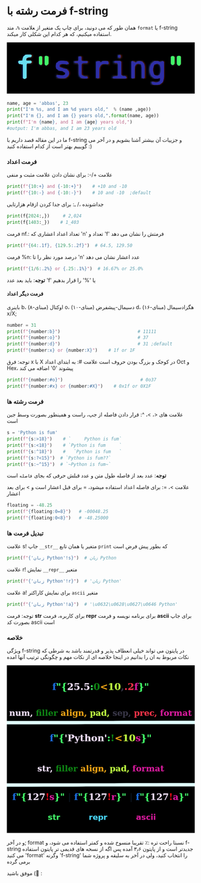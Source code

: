 # فرمت رشته با f-string
همان طور که می دونید، برای چاپ یک متغیر از ‍علامت `%`، متد `format` یا f-string استفاده میکنیم، که هر کدام این شکلی کار میکند.

<img src='f"string" -intro 24-11-22.png' alt='f-string intro'>

``` python
name, age = 'abbas', 23
print("I'm %s, and I am %d years old,"  % (name ,age))
print("I'm {}, and I am {} years old,".format(name, age))
print(f"I'm {name}, and I am {age} years old,")
#output: I'm abbas, and I am 23 years old
```

ما در این مقاله قصد داریم با f-string و جزيیات آن بیشتر آشنا بشویم
و در آخر می گویییم بهتر است از کدام استفاده کنید :)
### فرمت اعداد
علامت +/-: برای نشان دادن علامت مثبت و منفی
``` python
print(f"{10:+} and {-10:+}")    # +10 and -10
print(f"{10:-} and {-10:-}")    # 10 and -10  ;default
```

جداشونده ،/ ـ: برای جدا کردن ازقام هزارتایی
``` python
print(f{2024:,})     # 2,024
print(f{1403:_})    # 1_403
```

فرمت nf.: تعداد اعداد اعشاری که 'n' تعداد و 'f' فرمتش را نشان می دهد
``` python
print(f"{64:.1f}, {129.5:.2f}")  # 64.5, 129.50
```

فرمت %n: درصد مورد نظر را تا 'n' عدد اعشار نشان می دهد
``` python
print(f"{1/6:.2%} or {.25:.1%}")  # 16.67% or 25.0%
```

**توجه**: باید بعد عدد 'f' یا '%' را قرار بدهیم
#### فرمت دیگر اعداد
باینری b،  اوکتال (مبنای-۸) o، دسیمال-پیشفرض (مبنای-۱۰) d، هگزادسیمال (مبنای-۱۶) x/X;
``` python
number = 31
print(f"{number:b}")                             # 11111
print(f"{number:o}")                             # 37
print(f"{number:d}")                             # 31 ;default
print(f"{number:x} or {number:X}")    # 1f or 1F
```

توجه: فرق x با X در کوجک و بزرگ بودن حروف است
علامت #: به ابتدای اعداد Oct و Hex، پیشوند '0' اضافه می کند
``` python
print(f"{number:#o}")                             # 0o37
print(f"{number:#x} or {number:#X}")    # 0x1f or 0X1F
```

### فرمت رشته ها
علامت های <، >، ^: قرار دادن فاصله از جپ، راست و همینطور بصورت وسط جین است
``` python
s = 'Python is fum'
print(f"{s:>18}")    # `     Python is fum`
print(f"{s:<18}")    # `Python is fum     `
print(f"{s:^18}")    #   `Python is fum   `
print(f"{s:?<15}")  # `Python is fum??`
print(f"{s:~^15}")  # `~Python is fum~`
```

**توجه**: عدد بعد از فاصله طول متن و عدد قبلش حرفی که بجای `فاصله` است

علامت >، =: برای فاصله اعداد استفاده میشود، = برای قبل اعشار است و > برای بعد اعشار
``` python
floating = -48.25
print(f"{floating:0=8}")   # -00048.25
print(f"{floating:0<8}")   # -48.25000
```

### تبدیل فرمت ها
علامت s! جاپ `__str__` متغیر یا همان تابع `print` که بطور پیش فرض است
``` python
print(f"{'زبان Python'!s}")  # زبان Python
```
علامت r! نمایش `__repr__` متعیر
``` python
print(f"{'زبان Python'!r}")  # 'زبان Python'
```
علامت a! برای نمایش کاراکتر `ascii` متغیر
``` python
print(f"{'زبان Python'!a}")  # '\u0632\u0628\u0627\u0646 Python'
```
توجه: فرمت **str** برای کاربره، فرمت **repr** برای برنامه نویسه و فرمت **ascii** برای جاپ بصورت کد ascii است


### خلاصه
ویژگی f-string در پایتون می تواند خیلی انعطاف پذیر و قدرتمند باشد به شرطی که نکات مربوط به ان را بدانیم
در اینجا خلاصه ای از نکات مهم و چگونگی ترتیب آنها امده

<img src='f-string -sumup.png' alt='f-string summup'>


و در آخر; format نسبتا راحت تره :٪ تقریبا منسوخ شده و کمتر استفاده می شود، و f-string جدیدتر است و از پایتون ۳٫۶ آمده
پس اگه از نسحه های قدیمی تر پایتون استفاده می کنید 'format' وگرنه 'f-string' را انتخاب کنید، ولی در آخر به سلیقه و پروژه شما برمی گرده

موفق باشید ( ِ: